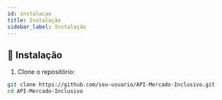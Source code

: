 ```yaml
---
id: instalacao
title: Instalação
sidebar_label: Instalação
---
```


## 🚀 Instalação

1. Clone o repositório:

```bash
git clone https://github.com/seu-usuario/API-Mercado-Inclusivo.git
cd API-Mercado-Inclusivo
